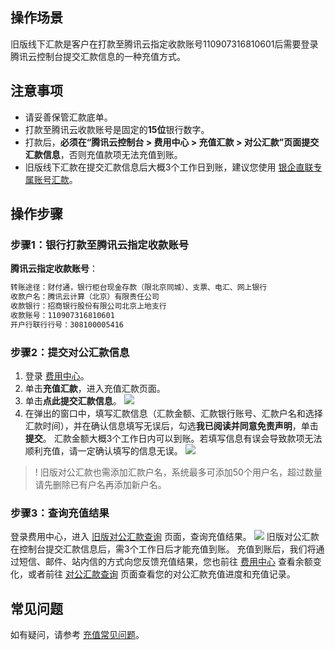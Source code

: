 ## 操作场景

旧版线下汇款是客户在打款至腾讯云指定收款账号110907316810601后需要登录腾讯云控制台提交汇款信息的一种充值方式。

## 注意事项

- 请妥善保管汇款底单。
- 打款至腾讯云收款账号是固定的**15位**银行数字。
- 打款后，**必须在“腾讯云控制台 > 费用中心 > 充值汇款 > 对公汇款”页面提交汇款信息**，否则充值款项无法充值到账。
- 旧版线下汇款在提交汇款信息后大概3个工作日到账，建议您使用 [银企直联专属账号汇款](https://cloud.tencent.com/document/product/555/9901)。

## 操作步骤

### 步骤1：银行打款至腾讯云指定收款账号

**腾讯云指定收款账号**：

```txt
转账途径：财付通，银行柜台现金存款（限北京同城）、支票、电汇、网上银行
收款户名：腾讯云计算（北京）有限责任公司
收款银行：招商银行股份有限公司北京上地支行
收款账号：110907316810601
开户行联行行号：308100005416
```

### 步骤2：提交对公汇款信息

1. 登录 [费用中心](https://console.cloud.tencent.com/expense)。
2. 单击**充值汇款**，进入充值汇款页面。
3. 单击**点此提交汇款信息**。
![](https://qcloudimg.tencent-cloud.cn/raw/f4ed75de209ea10525cfbb716d73505a.png)
4. 在弹出的窗口中，填写汇款信息（汇款金额、汇款银行账号、汇款户名和选择汇款时间），并在确认信息填写无误后，勾选**我已阅读并同意免责声明**，单击**提交**。
汇款金额大概3个工作日内可以到账。若填写信息有误会导致款项无法顺利充值，请一定确认填写的信息无误。
![](https://qcloudimg.tencent-cloud.cn/raw/6457b047f3f4e86da6bd01c1478372d4.png)
>! 旧版对公汇款也需添加汇款户名，系统最多可添加50个用户名，超过数量请先删除已有户名再添加新户名。
>

### 步骤3：查询充值结果

登录费用中心，进入 [旧版对公汇款查询](https://console.cloud.tencent.com/expense/rechargeofflineold) 页面，查询充值结果。
![](https://qcloudimg.tencent-cloud.cn/raw/7b9cde72d604389d195bf31d451d0610.png)
旧版对公汇款在控制台提交汇款信息后，需3个工作日后才能充值到账。
充值到账后，我们将通过短信、邮件、站内信的方式向您反馈充值结果，您也前往 [费用中心](https://console.cloud.tencent.com/expense/overview) 查看余额变化，或者前往 [对公汇款查询](https://console.cloud.tencent.com/expense/rechargeoffline) 页面查看您的对公汇款充值进度和充值记录。



## 常见问题

如有疑问，请参考 [充值常见问题](https://cloud.tencent.com/document/product/555/7444)。

